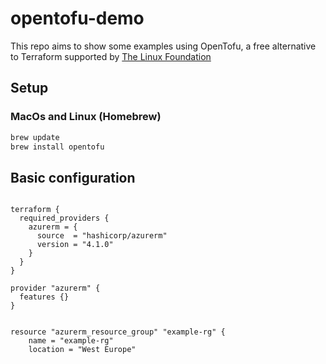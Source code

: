 # opentofu-demo

This repo aims to show some examples using OpenTofu, a free alternative to Terraform supported by  [The Linux Foundation](https://www.linuxfoundation.org/press/announcing-opentofu)


## Setup 


### MacOs and Linux (Homebrew)

```bash copy
brew update
brew install opentofu
```


## Basic configuration

```hcl

terraform {
  required_providers {
    azurerm = {
      source  = "hashicorp/azurerm"
      version = "4.1.0"
    }
  }
}

provider "azurerm" {
  features {}
}


resource "azurerm_resource_group" "example-rg" {
    name = "example-rg"
    location = "West Europe"  

```